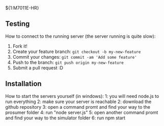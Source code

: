 
${1:M7011E-HR}
## Testing
How to connect to the running server (the server running is quite slow):
1. Fork it!
2. Create your feature branch: `git checkout -b my-new-feature`
3. Commit your changes: `git commit -am 'Add some feature'`
4. Push to the branch: `git push origin my-new-feature`
5. Submit a pull request :D
## Installation
How to start the servers yourself (in windows):
1:	you will need node.js to run everything
2:	make sure your server is reachable
2:	download the github repository
3:	open a command promt and find your way to the prosumer folder
4:	run "node server.js"
5:	open another command promt and find your way to the simulator folder
6:	run npm start
